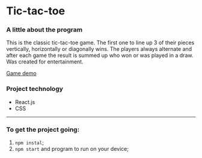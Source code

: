 # Tic-tac-toe

### A little about the program
This is the classic tic-tac-toe game. The first one to line up 3 of their pieces vertically, horizontally or diagonally wins. The players always alternate and after each game the result is summed up who won or was played in a draw.
Was created for entertainment.

[Game demo](https://tic-tac-toe-tkuts.vercel.app/)

### Project technology

- React.js
- CSS
___
### To get the project going:

1. `npm instal`;
2. `npm start` and program to run on your device;
